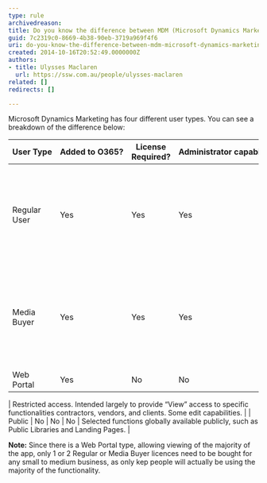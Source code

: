 ```yaml
---
type: rule
archivedreason: 
title: Do you know the difference between MDM (Microsoft Dynamics Marketing) User Types?
guid: 7c2319c0-8669-4b38-90eb-3719a969f4f6
uri: do-you-know-the-difference-between-mdm-microsoft-dynamics-marketing-user-types
created: 2014-10-16T20:52:49.0000000Z
authors:
- title: Ulysses Maclaren
  url: https://ssw.com.au/people/ulysses-maclaren
related: []
redirects: []

---
```


Microsoft Dynamics Marketing has four different user types. You can see a breakdown of the difference below:


| User Type | Added to O365? | License Required? | Administrator capability? | Description |
| --- | --- | --- | --- | --- |
| Regular User | Yes | Yes | Yes | Most commonly used type. Possible to grant all active role types, excluding media buying. |
| Media Buyer | Yes | Yes | Yes | All active roles a regular user has plus expanded media buying and planning roles. |
| Web Portal | Yes | No | No

 | Restricted access. Intended largely to provide “View” access to specific functionalities contractors, vendors, and clients. Some edit capabilities. |
| Public | No | No | No | Selected functions globally available publicly, such as Public Libraries and Landing Pages. |




<!--endintro-->

**Note:** Since there is a Web Portal type, allowing viewing of the majority of the app, only 1 or 2 Regular or Media Buyer licences need to be bought for any small to medium business, as only kep people will actually be using the majority of the functionality.
